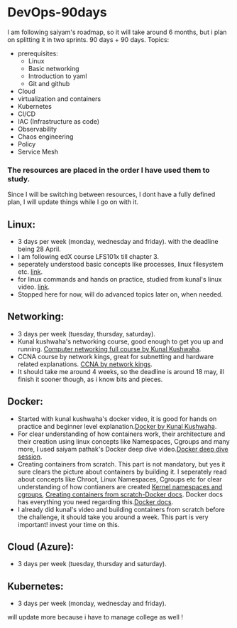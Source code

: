 # DevOps-90days

I am following saiyam's roadmap, so it will take around 6 months, but i plan on splitting it in two sprints. 90 days + 90 days.
Topics:
- prerequisites:
  - Linux
  - Basic networking
  - Introduction to yaml
  - Git and github
- Cloud
- virtualization and containers
- Kubernetes
- CI/CD
- IAC (Infrastructure as code)
- Observability
- Chaos engineering
- Policy
- Service Mesh

### The resources are placed in the order I have used them to study.

Since I will be switching between resources, I dont have a fully defined plan, I will update things while I go on with it.

## Linux:
- 3 days per week (monday, wednesday and friday). with the deadline being 28 April.
- I am following edX course LFS101x till chapter 3.
- seperately understood basic concepts like processes, linux filesystem etc. [link](https://tldp.org/LDP/tlk/tlk-toc.html).
- for linux commands and hands on practice, studied from kunal's linux video. [link](https://www.youtube.com/watch?v=iwolPf6kN-k&t=1285s).
- Stopped here for now, will do advanced topics later on, when needed.

## Networking:
- 3 days per week (tuesday, thursday, saturday).
- Kunal kushwaha's networking course, good enough to get you up and running. [Computer networking full course by Kunal Kushwaha](https://www.youtube.com/watch?v=IPvYjXCsTg8&t=6012s).
- CCNA course by network kings, great for subnetting and hardware related explanations. [CCNA by network kings](https://www.youtube.com/watch?v=rv3QK2UquxM).
- It should take me around 4 weeks, so the deadline is around 18 may, ill finish it sooner though, as i know bits and pieces.

## Docker:
- Started with kunal kushwaha's docker video, it is good for hands on practice and beginner level explanation.[Docker by Kunal Kushwaha](https://www.youtube.com/watch?v=17Bl31rlnRM&t=2222s).
- For clear understanding of how containers work, their architecture and their creation using linux concepts like Namespaces, Cgroups and many more, I used saiyam pathak's Docker deep dive video.[Docker deep dive session](https://www.youtube.com/watch?v=buHPsFgpsgU).
- Creating containers from scratch. This part is not mandatory, but yes it sure clears the picture about containers by building it. I seperately read about concepts like Chroot, Linux Namespaces, Cgroups etc for clear understanding of how contianers are created [Kernel namespaces and cgroups](https://medium.com/@saschagrunert/demystifying-containers-part-i-kernel-space-2c53d6979504), [Creating containers from scratch-Docker docs](https://youtu.be/8fi7uSYlOdc). Docker docs has everything you need regarding this.[Docker docs](https://docs.docker.com/get-started/).
- I already did kunal's video and building containers from scratch before the challenge, it should take you around a week. This part is very important! invest your time on this.

## Cloud (Azure):
- 3 days per week (tuesday, thursday and saturday).

## Kubernetes:
- 3 days per week (monday, wednesday and friday).

will update more because i have to manage college as well !
